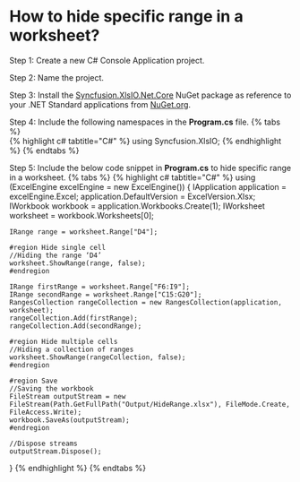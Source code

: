 # How to hide specific range in a worksheet?

Step 1: Create a new C# Console Application project.

Step 2: Name the project.

Step 3: Install the [Syncfusion.XlsIO.Net.Core](https://www.nuget.org/packages/Syncfusion.XlsIO.Net.Core) NuGet package as reference to your .NET Standard applications from [NuGet.org](https://www.nuget.org).

Step 4: Include the following namespaces in the **Program.cs** file.
{% tabs %}  
{% highlight c# tabtitle="C#" %}
using Syncfusion.XlsIO;
{% endhighlight %}
{% endtabs %}  

Step 5: Include the below code snippet in **Program.cs** to hide specific range in a worksheet.
{% tabs %}
{% highlight c# tabtitle="C#" %}
using (ExcelEngine excelEngine = new ExcelEngine())
{
	IApplication application = excelEngine.Excel;
	application.DefaultVersion = ExcelVersion.Xlsx;
	IWorkbook workbook = application.Workbooks.Create(1);
	IWorksheet worksheet = workbook.Worksheets[0];

	IRange range = worksheet.Range["D4"];

	#region Hide single cell
	//Hiding the range ‘D4’
	worksheet.ShowRange(range, false);
	#endregion

	IRange firstRange = worksheet.Range["F6:I9"];
	IRange secondRange = worksheet.Range["C15:G20"];
	RangesCollection rangeCollection = new RangesCollection(application, worksheet);
	rangeCollection.Add(firstRange);
	rangeCollection.Add(secondRange);

	#region Hide multiple cells
	//Hiding a collection of ranges
	worksheet.ShowRange(rangeCollection, false);
	#endregion

	#region Save
	//Saving the workbook
	FileStream outputStream = new FileStream(Path.GetFullPath("Output/HideRange.xlsx"), FileMode.Create, FileAccess.Write);
	workbook.SaveAs(outputStream);
	#endregion

	//Dispose streams
	outputStream.Dispose();
}
{% endhighlight %}
{% endtabs %}